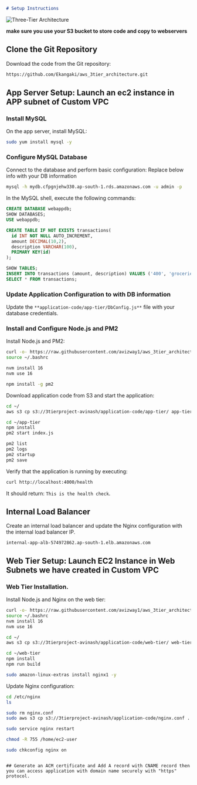 

```markdown
# Setup Instructions
```

![Three-Tier Architecture](https://avinash.s3.amazonaws.com/awsdoc.png)


**make sure you use your S3 bucket to store code and copy to webservers**

## Clone the Git Repository
Download the code from the Git repository:

```bash
https://github.com/Ekangaki/aws_3tier_architecture.git
```

## App Server Setup: Launch an ec2 instance in APP subnet of Custom VPC

### Install MySQL

On the app server, install MySQL:

```bash
sudo yum install mysql -y
```

### Configure MySQL Database

Connect to the database and perform basic configuration: Replace below info with your DB information

```bash
mysql -h mydb.cfpgnjehw330.ap-south-1.rds.amazonaws.com -u admin -p
```

In the MySQL shell, execute the following commands:

```sql
CREATE DATABASE webappdb;
SHOW DATABASES;
USE webappdb;

CREATE TABLE IF NOT EXISTS transactions(
  id INT NOT NULL AUTO_INCREMENT, 
  amount DECIMAL(10,2), 
  description VARCHAR(100), 
  PRIMARY KEY(id)
);

SHOW TABLES;
INSERT INTO transactions (amount, description) VALUES ('400', 'groceries');
SELECT * FROM transactions;
```

### Update Application Configuration to with DB information

Update the `**application-code/app-tier/DbConfig.js**` file with your database credentials.

### Install and Configure Node.js and PM2

Install Node.js and PM2:

```bash
curl -o- https://raw.githubusercontent.com/avizway1/aws_3tier_architecture/main/install.sh | bash
source ~/.bashrc

nvm install 16
nvm use 16

npm install -g pm2
```

Download application code from S3 and start the application:

```bash
cd ~/
aws s3 cp s3://3tierproject-avinash/application-code/app-tier/ app-tier --recursive

cd ~/app-tier
npm install
pm2 start index.js

pm2 list
pm2 logs
pm2 startup
pm2 save
```

Verify that the application is running by executing:

```bash
curl http://localhost:4000/health
```

It should return: `This is the health check`.

## Internal Load Balancer

Create an internal load balancer and update the Nginx configuration with the internal load balancer IP. 

```text
internal-app-alb-574972862.ap-south-1.elb.amazonaws.com
```

## Web Tier Setup: Launch EC2 Instance in Web Subnets we have created in Custom VPC

### Web Tier Installation. 

Install Node.js and Nginx on the web tier:

```bash
curl -o- https://raw.githubusercontent.com/avizway1/aws_3tier_architecture/main/install.sh | bash
source ~/.bashrc
nvm install 16
nvm use 16

cd ~/
aws s3 cp s3://3tierproject-avinash/application-code/web-tier/ web-tier --recursive

cd ~/web-tier
npm install
npm run build

sudo amazon-linux-extras install nginx1 -y
```

Update Nginx configuration:

```bash
cd /etc/nginx
ls

sudo rm nginx.conf
sudo aws s3 cp s3://3tierproject-avinash/application-code/nginx.conf .

sudo service nginx restart

chmod -R 755 /home/ec2-user

sudo chkconfig nginx on
```
```

## Generate an ACM certificate and Add A record with CNAME record then you can access application with domain name securely with "https" protocol.
